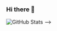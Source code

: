 ### Hi there 👋

<!-- Credit: https://github.com/anuraghazra/github-readme-stats -->
![GitHub Stats](https://github-readme-stats.vercel.app/api?username=rocketprogrammer&count_private=true&show_icons=true&theme=dracula)
-->
